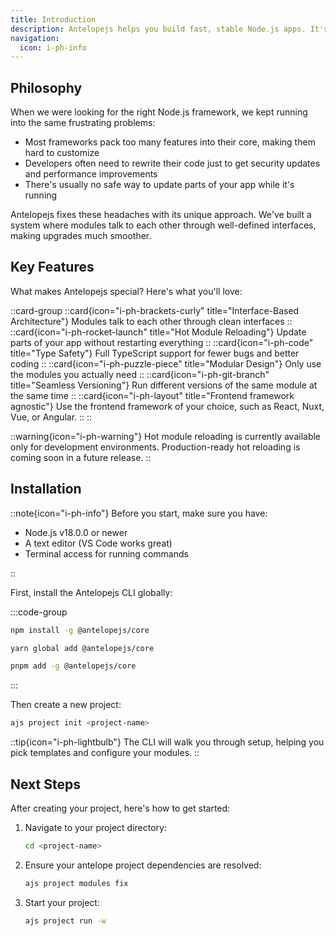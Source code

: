 ```yaml
---
title: Introduction
description: Antelopejs helps you build fast, stable Node.js apps. It's written in TypeScript and lets you create quality modules that work together smoothly.
navigation:
  icon: i-ph-info
---
```


## Philosophy

When we were looking for the right Node.js framework, we kept running into the same frustrating problems:

- Most frameworks pack too many features into their core, making them hard to customize
- Developers often need to rewrite their code just to get security updates and performance improvements
- There's usually no safe way to update parts of your app while it's running

Antelopejs fixes these headaches with its unique approach. We've built a system where modules talk to each other through well-defined interfaces, making upgrades much smoother.

## Key Features

What makes Antelopejs special? Here's what you'll love:

::card-group
::card{icon="i-ph-brackets-curly" title="Interface-Based Architecture"}
Modules talk to each other through clean interfaces
::
::card{icon="i-ph-rocket-launch" title="Hot Module Reloading"}
Update parts of your app without restarting everything
::
::card{icon="i-ph-code" title="Type Safety"}
Full TypeScript support for fewer bugs and better coding
::
::card{icon="i-ph-puzzle-piece" title="Modular Design"}
Only use the modules you actually need
::
::card{icon="i-ph-git-branch" title="Seamless Versioning"}
Run different versions of the same module at the same time
::
::card{icon="i-ph-layout" title="Frontend framework agnostic"}
Use the frontend framework of your choice, such as React, Nuxt, Vue, or Angular.
::
::

::warning{icon="i-ph-warning"}
Hot module reloading is currently available only for development environments. Production-ready hot reloading is coming soon in a future release.
::

## Installation

::note{icon="i-ph-info"}
Before you start, make sure you have:

- Node.js v18.0.0 or newer
- A text editor (VS Code works great)
- Terminal access for running commands

::

First, install the Antelopejs CLI globally:

:::code-group

```bash [npm]
npm install -g @antelopejs/core
```

```bash [yarn]
yarn global add @antelopejs/core
```

```bash [pnpm]
pnpm add -g @antelopejs/core
```

:::

Then create a new project:

```bash
ajs project init <project-name>
```

::tip{icon="i-ph-lightbulb"}
The CLI will walk you through setup, helping you pick templates and configure your modules.
::

## Next Steps

After creating your project, here's how to get started:

1. Navigate to your project directory:

   ```bash
   cd <project-name>
   ```

2. Ensure your antelope project dependencies are resolved:

   ```bash
   ajs project modules fix
   ```

3. Start your project:

   ```bash
   ajs project run -w
   ```
